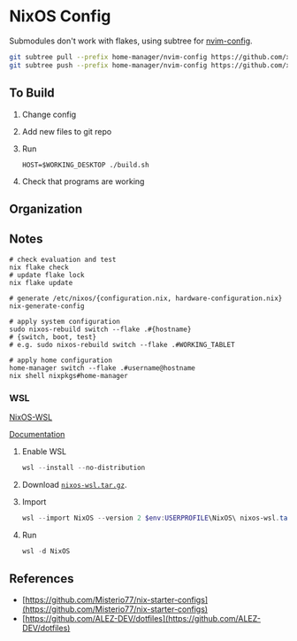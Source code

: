 # NixOS Config

Submodules don't work with flakes, using subtree for
[nvim-config](https://www.github.com/xiej2520/nvim-config).

```sh
git subtree pull --prefix home-manager/nvim-config https://github.com/xiej2520/nvim-config main --squash
git subtree push --prefix home-manager/nvim-config https://github.com/xiej2520/nvim-config main
```

## To Build

1. Change config
2. Add new files to git repo
3. Run

   ```shell
   HOST=$WORKING_DESKTOP ./build.sh
   ```

4. Check that programs are working

## Organization

## Notes

```shell
# check evaluation and test
nix flake check
# update flake lock
nix flake update

# generate /etc/nixos/{configuration.nix, hardware-configuration.nix}
nix-generate-config

# apply system configuration
sudo nixos-rebuild switch --flake .#{hostname}
# {switch, boot, test}
# e.g. sudo nixos-rebuild switch --flake .#WORKING_TABLET

# apply home configuration
home-manager switch --flake .#username@hostname
nix shell nixpkgs#home-manager
```

### WSL

[NixOS-WSL](https://github.com/nix-community/NixOS-WSL?tab=readme-ov-file)

[Documentation](https://nix-community.github.io/NixOS-WSL/index.html)

1. Enable WSL

   ```Powershell
   wsl --install --no-distribution
   ```

2. Download [`nixos-wsl.tar.gz`](https://github.com/nix-community/NixOS-WSL/releases/latest).
3. Import

   ```Powershell
   wsl --import NixOS --version 2 $env:USERPROFILE\NixOS\ nixos-wsl.tar.gz
   ```

4. Run

   ```Powershell
   wsl -d NixOS
   ```

## References

- [https://github.com/Misterio77/nix-starter-configs](https://github.com/Misterio77/nix-starter-configs)
- [https://github.com/ALEZ-DEV/dotfiles](https://github.com/ALEZ-DEV/dotfiles)
